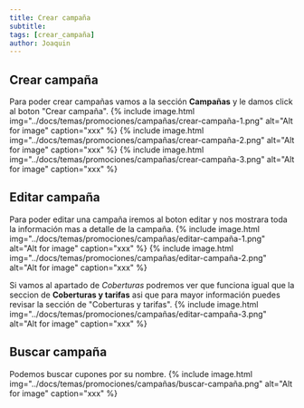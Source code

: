 ```yaml
---
title: Crear campaña
subtitle: 
tags: [crear_campaña]
author: Joaquin
---
```


## Crear campaña 
Para poder crear campañas vamos a la sección **Campañas** y le damos click al boton "Crear campaña".
{% include image.html img="../docs/temas/promociones/campañas/crear-campaña-1.png" alt="Alt for image" caption="xxx" %}
{% include image.html img="../docs/temas/promociones/campañas/crear-campaña-2.png" alt="Alt for image" caption="xxx" %}
{% include image.html img="../docs/temas/promociones/campañas/crear-campaña-3.png" alt="Alt for image" caption="xxx" %}

## Editar campaña
Para poder editar una campaña iremos al boton editar y nos mostrara toda la información mas a detalle de la campaña.
{% include image.html img="../docs/temas/promociones/campañas/editar-campaña-1.png" alt="Alt for image" caption="xxx" %}
{% include image.html img="../docs/temas/promociones/campañas/editar-campaña-2.png" alt="Alt for image" caption="xxx" %}

Si vamos al apartado de *Coberturas* podremos ver que funciona igual que la seccion de **Coberturas y tarifas** asi que para mayor información puedes revisar la sección de "Coberturas y tarifas".
{% include image.html img="../docs/temas/promociones/campañas/editar-campaña-3.png" alt="Alt for image" caption="xxx" %}

## Buscar campaña
Podemos buscar cupones por su nombre.
{% include image.html img="../docs/temas/promociones/campañas/buscar-campaña.png" alt="Alt for image" caption="xxx" %}


